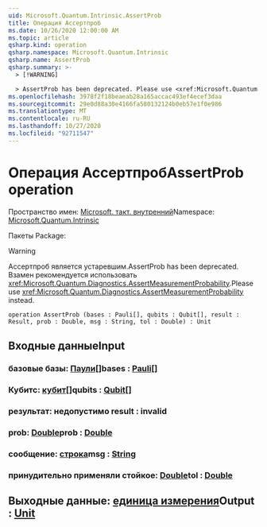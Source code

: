 ```yaml
---
uid: Microsoft.Quantum.Intrinsic.AssertProb
title: Операция Ассертпроб
ms.date: 10/26/2020 12:00:00 AM
ms.topic: article
qsharp.kind: operation
qsharp.namespace: Microsoft.Quantum.Intrinsic
qsharp.name: AssertProb
qsharp.summary: >-
  > [!WARNING]

  > AssertProb has been deprecated. Please use <xref:Microsoft.Quantum.Diagnostics.AssertMeasurementProbability> instead.
ms.openlocfilehash: 3978f2f18beaeab28a165accac493ef4ecef3daa
ms.sourcegitcommit: 29e0d88a30e4166fa580132124b0eb57e1f0e986
ms.translationtype: MT
ms.contentlocale: ru-RU
ms.lasthandoff: 10/27/2020
ms.locfileid: "92711547"
---
```

# <a name="assertprob-operation"></a><span data-ttu-id="b8f4f-102">Операция Ассертпроб</span><span class="sxs-lookup"><span data-stu-id="b8f4f-102">AssertProb operation</span></span>

<span data-ttu-id="b8f4f-103">Пространство имен: [Microsoft. такт. внутренний](xref:Microsoft.Quantum.Intrinsic)</span><span class="sxs-lookup"><span data-stu-id="b8f4f-103">Namespace: [Microsoft.Quantum.Intrinsic](xref:Microsoft.Quantum.Intrinsic)</span></span>

<span data-ttu-id="b8f4f-104">Пакеты [](https://nuget.org/packages/)</span><span class="sxs-lookup"><span data-stu-id="b8f4f-104">Package: [](https://nuget.org/packages/)</span></span>


> [!WARNING]
> <span data-ttu-id="b8f4f-105">Ассертпроб является устаревшим.</span><span class="sxs-lookup"><span data-stu-id="b8f4f-105">AssertProb has been deprecated.</span></span> <span data-ttu-id="b8f4f-106">Взамен рекомендуется использовать <xref:Microsoft.Quantum.Diagnostics.AssertMeasurementProbability>.</span><span class="sxs-lookup"><span data-stu-id="b8f4f-106">Please use <xref:Microsoft.Quantum.Diagnostics.AssertMeasurementProbability> instead.</span></span>



```qsharp
operation AssertProb (bases : Pauli[], qubits : Qubit[], result : Result, prob : Double, msg : String, tol : Double) : Unit
```


## <a name="input"></a><span data-ttu-id="b8f4f-107">Входные данные</span><span class="sxs-lookup"><span data-stu-id="b8f4f-107">Input</span></span>

### <a name="bases--pauli"></a><span data-ttu-id="b8f4f-108">базовые базы: [Паули](xref:microsoft.quantum.lang-ref.pauli)[]</span><span class="sxs-lookup"><span data-stu-id="b8f4f-108">bases : [Pauli](xref:microsoft.quantum.lang-ref.pauli)[]</span></span>




### <a name="qubits--qubit"></a><span data-ttu-id="b8f4f-109">Кубитс: [кубит](xref:microsoft.quantum.lang-ref.qubit)[]</span><span class="sxs-lookup"><span data-stu-id="b8f4f-109">qubits : [Qubit](xref:microsoft.quantum.lang-ref.qubit)[]</span></span>




### <a name="result--__invalidresult__"></a><span data-ttu-id="b8f4f-110">результат: __недопустимо <Result>__</span><span class="sxs-lookup"><span data-stu-id="b8f4f-110">result : __invalid<Result>__</span></span>




### <a name="prob--double"></a><span data-ttu-id="b8f4f-111">prob: [Double](xref:microsoft.quantum.lang-ref.double)</span><span class="sxs-lookup"><span data-stu-id="b8f4f-111">prob : [Double](xref:microsoft.quantum.lang-ref.double)</span></span>




### <a name="msg--string"></a><span data-ttu-id="b8f4f-112">сообщение: [строка](xref:microsoft.quantum.lang-ref.string)</span><span class="sxs-lookup"><span data-stu-id="b8f4f-112">msg : [String](xref:microsoft.quantum.lang-ref.string)</span></span>




### <a name="tol--double"></a><span data-ttu-id="b8f4f-113">принудительно применяли стойкое: [Double](xref:microsoft.quantum.lang-ref.double)</span><span class="sxs-lookup"><span data-stu-id="b8f4f-113">tol : [Double](xref:microsoft.quantum.lang-ref.double)</span></span>





## <a name="output--unit"></a><span data-ttu-id="b8f4f-114">Выходные данные: [единица измерения](xref:microsoft.quantum.lang-ref.unit)</span><span class="sxs-lookup"><span data-stu-id="b8f4f-114">Output : [Unit](xref:microsoft.quantum.lang-ref.unit)</span></span>

